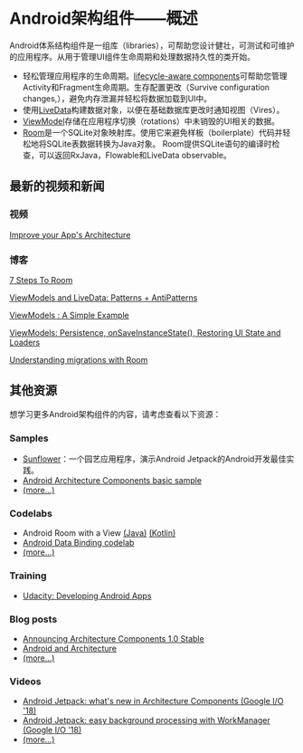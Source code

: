 # Android架构组件——概述

Android体系结构组件是一组库（libraries），可帮助您设计健壮，可测试和可维护的应用程序。从用于管理UI组件生命周期和处理数据持久性的类开始。

- 轻松管理应用程序的生命周期。[lifecycle-aware components](https://developer.android.com/topic/libraries/architecture/lifecycle)可帮助您管理Activity和Fragment生命周期。生存配置更改（Survive configuration changes,），避免内存泄漏并轻松将数据加载到UI中。
- 使用[LiveData](https://developer.android.com/topic/libraries/architecture/livedata)构建数据对象，以便在基础数据库更改时通知视图（Vires）。
- [ViewModel](https://developer.android.com/topic/libraries/architecture/viewmodel)存储在应用程序切换（rotations）中未销毁的UI相关的数据。
- [Room](https://developer.android.com/topic/libraries/architecture/room)是一个SQLite对象映射库。使用它来避免样板（boilerplate）代码并轻松地将SQLite表数据转换为Java对象。 Room提供SQLite语句的编译时检查，可以返回RxJava，Flowable和LiveData observable。

## 最新的视频和新闻

### 视频

[Improve your App's Architecture](https://www.youtube.com/watch?v=7p22cSzniBM)

### 博客

[7 Steps To Room](https://medium.com/google-developers/7-steps-to-room-27a5fe5f99b2)

[ViewModels and LiveData: Patterns + AntiPatterns](https://medium.com/google-developers/viewmodels-and-livedata-patterns-antipatterns-21efaef74a54)

[ViewModels : A Simple Example](https://medium.com/google-developers/viewmodels-a-simple-example-ed5ac416317e)

[ViewModels: Persistence, onSaveInstanceState(), Restoring UI State and Loaders](https://medium.com/google-developers/viewmodels-persistence-onsaveinstancestate-restoring-ui-state-and-loaders-fc7cc4a6c090)

[Understanding migrations with Room](https://medium.com/google-developers/understanding-migrations-with-room-f01e04b07929)

## 其他资源

想学习更多Android架构组件的内容，请考虑查看以下资源：

### Samples

- [Sunflower](https://github.com/googlesamples/android-sunflower)：一个园艺应用程序，演示Android Jetpack的Android开发最佳实践。
- [Android Architecture Components basic sample](https://github.com/googlesamples/android-architecture-components/tree/master/BasicSample)
- [(more...)](https://developer.android.com/topic/libraries/architecture/additional-resources.html#samples)

### Codelabs

- Android Room with a View [(Java)](https://codelabs.developers.google.com/codelabs/android-room-with-a-view) [(Kotlin)](https://codelabs.developers.google.com/codelabs/android-room-with-a-view-kotlin)
- [Android Data Binding codelab](https://codelabs.developers.google.com/codelabs/android-databinding)
- [(more...)](https://developer.android.com/topic/libraries/architecture/additional-resources.html#codelabs)

### Training

- [Udacity: Developing Android Apps](https://www.udacity.com/course/new-android-fundamentals--ud851)

### Blog posts

- [Announcing Architecture Components 1.0 Stable](https://android-developers.googleblog.com/2017/11/announcing-architecture-components-10.html)
- [Android and Architecture](https://android-developers.googleblog.com/2017/05/android-and-architecture.html)
- [(more...)](https://developer.android.com/topic/libraries/architecture/additional-resources.html#blogs)

### Videos

- [Android Jetpack: what's new in Architecture Components (Google I/O '18)](https://www.youtube.com/watch?v=pErTyQpA390)
- [Android Jetpack: easy background processing with WorkManager (Google I/O '18)](https://www.youtube.com/watch?v=IrKoBFLwTN0)
- [(more...)](https://developer.android.com/topic/libraries/architecture/additional-resources.html#videos)
